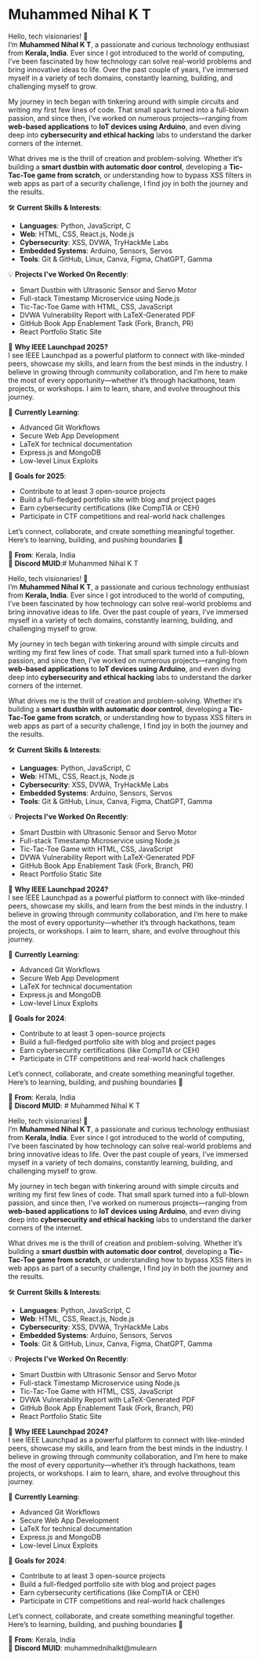 # Muhammed Nihal K T

Hello, tech visionaries! 👋  
I’m **Muhammed Nihal K T**, a passionate and curious technology enthusiast from **Kerala, India**. Ever since I got introduced to the world of computing, I’ve been fascinated by how technology can solve real-world problems and bring innovative ideas to life. Over the past couple of years, I’ve immersed myself in a variety of tech domains, constantly learning, building, and challenging myself to grow.

My journey in tech began with tinkering around with simple circuits and writing my first few lines of code. That small spark turned into a full-blown passion, and since then, I’ve worked on numerous projects—ranging from **web-based applications** to **IoT devices using Arduino**, and even diving deep into **cybersecurity and ethical hacking** labs to understand the darker corners of the internet.

What drives me is the thrill of creation and problem-solving. Whether it’s building a **smart dustbin with automatic door control**, developing a **Tic-Tac-Toe game from scratch**, or understanding how to bypass XSS filters in web apps as part of a security challenge, I find joy in both the journey and the results.

🛠️ **Current Skills & Interests**:
- **Languages**: Python, JavaScript, C
- **Web**: HTML, CSS, React.js, Node.js
- **Cybersecurity**: XSS, DVWA, TryHackMe Labs
- **Embedded Systems**: Arduino, Sensors, Servos
- **Tools**: Git & GitHub, Linux, Canva, Figma, ChatGPT, Gamma

💡 **Projects I've Worked On Recently**:
- Smart Dustbin with Ultrasonic Sensor and Servo Motor
- Full-stack Timestamp Microservice using Node.js
- Tic-Tac-Toe Game with HTML, CSS, JavaScript
- DVWA Vulnerability Report with LaTeX-Generated PDF
- GitHub Book App Enablement Task (Fork, Branch, PR)
- React Portfolio Static Site

🚀 **Why IEEE Launchpad 2025?**  
I see IEEE Launchpad as a powerful platform to connect with like-minded peers, showcase my skills, and learn from the best minds in the industry. I believe in growing through community collaboration, and I’m here to make the most of every opportunity—whether it’s through hackathons, team projects, or workshops. I aim to learn, share, and evolve throughout this journey.

🌱 **Currently Learning**: 
- Advanced Git Workflows  
- Secure Web App Development  
- LaTeX for technical documentation  
- Express.js and MongoDB  
- Low-level Linux Exploits  

🎯 **Goals for 2025**:
- Contribute to at least 3 open-source projects
- Build a full-fledged portfolio site with blog and project pages
- Earn cybersecurity certifications (like CompTIA or CEH)
- Participate in CTF competitions and real-world hack challenges

Let’s connect, collaborate, and create something meaningful together. Here’s to learning, building, and pushing boundaries 🚀

📍 **From**: Kerala, India  
📛 **Discord MUID**:# Muhammed Nihal K T

Hello, tech visionaries! 👋  
I’m **Muhammed Nihal K T**, a passionate and curious technology enthusiast from **Kerala, India**. Ever since I got introduced to the world of computing, I’ve been fascinated by how technology can solve real-world problems and bring innovative ideas to life. Over the past couple of years, I’ve immersed myself in a variety of tech domains, constantly learning, building, and challenging myself to grow.

My journey in tech began with tinkering around with simple circuits and writing my first few lines of code. That small spark turned into a full-blown passion, and since then, I’ve worked on numerous projects—ranging from **web-based applications** to **IoT devices using Arduino**, and even diving deep into **cybersecurity and ethical hacking** labs to understand the darker corners of the internet.

What drives me is the thrill of creation and problem-solving. Whether it’s building a **smart dustbin with automatic door control**, developing a **Tic-Tac-Toe game from scratch**, or understanding how to bypass XSS filters in web apps as part of a security challenge, I find joy in both the journey and the results.

🛠️ **Current Skills & Interests**:
- **Languages**: Python, JavaScript, C
- **Web**: HTML, CSS, React.js, Node.js
- **Cybersecurity**: XSS, DVWA, TryHackMe Labs
- **Embedded Systems**: Arduino, Sensors, Servos
- **Tools**: Git & GitHub, Linux, Canva, Figma, ChatGPT, Gamma

💡 **Projects I've Worked On Recently**:
- Smart Dustbin with Ultrasonic Sensor and Servo Motor
- Full-stack Timestamp Microservice using Node.js
- Tic-Tac-Toe Game with HTML, CSS, JavaScript
- DVWA Vulnerability Report with LaTeX-Generated PDF
- GitHub Book App Enablement Task (Fork, Branch, PR)
- React Portfolio Static Site

🚀 **Why IEEE Launchpad 2024?**  
I see IEEE Launchpad as a powerful platform to connect with like-minded peers, showcase my skills, and learn from the best minds in the industry. I believe in growing through community collaboration, and I’m here to make the most of every opportunity—whether it’s through hackathons, team projects, or workshops. I aim to learn, share, and evolve throughout this journey.

🌱 **Currently Learning**: 
- Advanced Git Workflows  
- Secure Web App Development  
- LaTeX for technical documentation  
- Express.js and MongoDB  
- Low-level Linux Exploits  

🎯 **Goals for 2024**:
- Contribute to at least 3 open-source projects
- Build a full-fledged portfolio site with blog and project pages
- Earn cybersecurity certifications (like CompTIA or CEH)
- Participate in CTF competitions and real-world hack challenges

Let’s connect, collaborate, and create something meaningful together. Here’s to learning, building, and pushing boundaries 🚀

📍 **From**: Kerala, India  
📛 **Discord MUID**: # Muhammed Nihal K T

Hello, tech visionaries! 👋  
I’m **Muhammed Nihal K T**, a passionate and curious technology enthusiast from **Kerala, India**. Ever since I got introduced to the world of computing, I’ve been fascinated by how technology can solve real-world problems and bring innovative ideas to life. Over the past couple of years, I’ve immersed myself in a variety of tech domains, constantly learning, building, and challenging myself to grow.

My journey in tech began with tinkering around with simple circuits and writing my first few lines of code. That small spark turned into a full-blown passion, and since then, I’ve worked on numerous projects—ranging from **web-based applications** to **IoT devices using Arduino**, and even diving deep into **cybersecurity and ethical hacking** labs to understand the darker corners of the internet.

What drives me is the thrill of creation and problem-solving. Whether it’s building a **smart dustbin with automatic door control**, developing a **Tic-Tac-Toe game from scratch**, or understanding how to bypass XSS filters in web apps as part of a security challenge, I find joy in both the journey and the results.

🛠️ **Current Skills & Interests**:
- **Languages**: Python, JavaScript, C
- **Web**: HTML, CSS, React.js, Node.js
- **Cybersecurity**: XSS, DVWA, TryHackMe Labs
- **Embedded Systems**: Arduino, Sensors, Servos
- **Tools**: Git & GitHub, Linux, Canva, Figma, ChatGPT, Gamma

💡 **Projects I've Worked On Recently**:
- Smart Dustbin with Ultrasonic Sensor and Servo Motor
- Full-stack Timestamp Microservice using Node.js
- Tic-Tac-Toe Game with HTML, CSS, JavaScript
- DVWA Vulnerability Report with LaTeX-Generated PDF
- GitHub Book App Enablement Task (Fork, Branch, PR)
- React Portfolio Static Site

🚀 **Why IEEE Launchpad 2024?**  
I see IEEE Launchpad as a powerful platform to connect with like-minded peers, showcase my skills, and learn from the best minds in the industry. I believe in growing through community collaboration, and I’m here to make the most of every opportunity—whether it’s through hackathons, team projects, or workshops. I aim to learn, share, and evolve throughout this journey.

🌱 **Currently Learning**: 
- Advanced Git Workflows  
- Secure Web App Development  
- LaTeX for technical documentation  
- Express.js and MongoDB  
- Low-level Linux Exploits  

🎯 **Goals for 2024**:
- Contribute to at least 3 open-source projects
- Build a full-fledged portfolio site with blog and project pages
- Earn cybersecurity certifications (like CompTIA or CEH)
- Participate in CTF competitions and real-world hack challenges

Let’s connect, collaborate, and create something meaningful together. Here’s to learning, building, and pushing boundaries 🚀

📍 **From**: Kerala, India  
📛 **Discord MUID**: muhammednihalkt@mulearn
